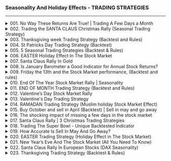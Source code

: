 ### Seasonality And Holiday Effects - TRADING STRATEGIES

---

<details>
<summary>001. No Way These Returns Are True!  | Trading A Few Days a Month</summary>

[[Youtube]](https://www.youtube.com/watch?v=4iAHRyUuW5g&list=PLHFlSdhbIZ6SMz5hnXTWKKj__6zDmxzz3)

### 1. **Introduction to the Strategy**
   - Presents a trading strategy that is only active during specific trading days of the month.
   - Claims to have outperformed over the past 60 years.
   - Encourages viewers to explore their website for more strategies and free resources.

### 2. **Strategy Overview**
   - Based on a seasonal pattern where stocks tend to rally in the last days of the month and the first few days of a new month.
   - Focuses on the S&P 500 as the trading product.

### 3. **Trading Rules**
   - Buy on the fifth last trading day of the month.
   - Sell on the third trading day of the new month.
   - Visualized with arrows and lines on a chart: green for buy, blue for the first day of the new month, red for sell.

### 4. **Equity Curve and Performance**
   - The strategy results in a linear growth of equity.
   - Annual return is 7%, slightly higher than "buy and hold" at 6.9%.
   - Invested only 33% of the time, with drawdowns reduced to 27% compared to 56% for buy and hold.

### 5. **Comparison Chart**
   - Illustrates the smoother ride of the strategy (red line) compared to being invested all the time.

### 6. **Improvements and Variations**
   - The strategy can be improved by adjusting trading rules.
   - Enhanced version reduces market exposure from 33% to 23% while maintaining returns of 6.7% annually.
   - Improved strategies are exclusive to subscribing members for a fee.

### 7. **Future Content Teaser**
   - Promises an upcoming video on swing strategies, offering five free strategies with trading rules.

### 8. **Call to Action**
   - Encourages viewers to like and subscribe for more content.
   - Wishes luck to those trading.

### 9. **Conclusion**
   - Highlights the effectiveness of the strategy in reducing drawdowns while maintaining competitive returns.
   - Emphasizes the value of exclusive strategies for members.
</details>

<details>
<summary>002. Trading the SANTA CLAUS Christmas Rally (Seasonal Trading Strategy)</summary>

[[Youtube]](https://www.youtube.com/watch?v=60CKmOTmb70&list=PLHFlSdhbIZ6SMz5hnXTWKKj__6zDmxzz3)

**Organized Sections of the Article**

1. **Themes**
   - Santa Claus Rally: Phenomenon where markets tend to rise around holidays.
   - Comparison between stock market and gold performance during this rally.

2. **Trading Products**
   - Gold (Commodity)
   - Options (used as a reference point for expiration dates)

3. **Strategy Details**
   - Entry Point: Buy gold at the close of December options expiration day.
   - Exit Point: Sell gold at the close or first trading day of January.

4. **Backtest Performance**
   - Consistent return of over 2% per trade since the year 2000.

5. **Conclusion**
   - Gold exhibits a stronger Santa Claus rally compared to stocks, suggesting potential profitability in this strategy.

6. **Additional Information**
   - Promotion of an inexpensive Weekly Newsletter for further insights and backtest details, available at quantifiedstrategies.com.

This structure captures the key points of the article clearly and objectively.
</details>

<details>
<summary>003. Thanksgiving week Trading Strategy  (Backtest and Rules)</summary>

[[Youtube]](https://www.youtube.com/watch?v=7Tsh1HGzdU8&list=PLHFlSdhbIZ6SMz5hnXTWKKj__6zDmxzz3)

### 1. **Themes**
- Thanksgiving week trading strategy.
- Impact of bond yields on stock performance.

### 2. **Trading Products**
- Stocks.
- Long-term bonds.

### 3. **Indicators**
- Bond yield and its inverse relationship with bond price.

### 4. **Strategy Details**
- Enter trades on Friday before Thanksgiving week, exit on Black Friday.
- Enter trades on Tuesday of Thanksgiving week, exit at close on Black Friday.

### 5. **Backtest Performance**
- Buying on Friday: Consistent average performance of ~0.6%.
- Buying on Tuesday: Slower erosion in performance over time.

### 6. **Other Content**
- Reminder about a weekly strategy report (published every Sunday or Monday, sent to inbox 52 times per year).
- The report is described as "cheap" at $99 USD.

### 7. **Conclusions**
- Stocks and bonds show consistent performance during Thanksgiving week.
- Bond yields falling (and thus bond prices rising) may contribute to stock performance.
- The strategy of entering on Tuesday and exiting on Black Friday shows slightly eroding performance, which should be monitored.
</details>

<details>
<summary>004. St Patricks Day Trading Strategy (Backtest)</summary>

[[Youtube]](https://www.youtube.com/watch?v=7_yZW4NvaJY&list=PLHFlSdhbIZ6SMz5hnXTWKKj__6zDmxzz3)

### Summary of Article: St Patrick's Day and Stock Market Performance

#### Themes:
- **St Patrick's Day** as a cultural and religious holiday.
- Relationship between St Patrick's Day and stock market performance.

#### Trading Products:
- S&P 500 index (used for backtesting).

#### Indicators:
- **Green Color** associated with St Patrick's Day.
- Stock market performance on or around March 17th.

#### Strategy Details:
- Buy on the last trading day before March 17th.
- Sell on March 17th or the first trading day after St Patrick's Day.
- Investment period: One trading day.

#### Backtest Performance:
- **Overall (1960–Today)**:
  - Average gain: ~21%.
- **Since 1993**:
  - Average gain: ~53%.
  - Win rate: 67%.

#### Conclusions:
- St Patrick's Day has been a mixed day for the stock market historically.
- Positive performance trend since 1993, with a solid win rate of 67%.
- Cautious optimism suggested based on historical data.
</details>

<details>
<summary>005. 5 Seasonal Trading Strategies (Backtest &amp; Rules)</summary>

[[Youtube]](https://www.youtube.com/watch?v=AX8g8iy1CJE&list=PLHFlSdhbIZ6SMz5hnXTWKKj__6zDmxzz3)

### Article Summary: Seasonal Trading Strategies

#### Themes
- The stock market exhibits seasonal patterns that can be exploited for trading opportunities.
- Five specific seasonal trading strategies are discussed, each tied to a particular time of year or event.
- These strategies have been back-tested and show consistent performance over time.

#### Trading Products
1. **S&P 500 Index**
2. **Russell 2000 Index**

#### Indicators
- Seasonal trends related to specific events or dates:
  - Santa Claus Rally
  - Russell 2000 Rebalancing
  - Easter Holiday
  - Thanksgiving Holiday
  - Turn of the Month

#### Strategy Details

1. **Santa Claus Rally**
   - **Entry**: Buy S&P 500 on the first Friday after December 14th.
   - **Exit**: Sell on the third trading day of January.
   - **Duration**: 4% investment time annually.

2. **Russell 2000 Rebalancing**
   - **Entry**: Buy Russell 2000 on the first trading day after June 23rd.
   - **Exit**: Sell on the first trading day of July.
   - **Performance**: Works better for Russell 2000 than S&P 500.

3. **Easter Holiday**
   - **Entry**: Buy S&P 500 at close on Wednesday before Good Friday.
   - **Exit**: Sell at close on Holy Thursday (day before Good Friday).
   - **Duration**: 24-hour investment window.

4. **Thanksgiving Holiday**
   - **Entry**: Buy S&P 500 on Tuesday before Thanksgiving.
   - **Exit**: Sell 24 hours later on Wednesday before Thanksgiving.
   - **Performance**: Consistent gains with an average of 3% per trade.

5. **Turn of the Month**
   - **Entry**: Buy S&P 500 five trading days before month-end.
   - **Exit**: Sell three trading days into the new month.
   - **Duration**: Invested 33% of the time annually.

#### Backtest Performance

1. **Santa Claus Rally**
   - Average gain: 1.34%
   - Consistent growth since 1960.

2. **Russell 2000 Rebalancing**
   - Average gain: 13%
   - High win rate since 1987.

3. **Easter Holiday**
   - Average gain: 35% in 24 hours.

4. **Thanksgiving Holiday**
   - Average gain: 3%
   - 22-year winning streak recorded.

5. **Turn of the Month**
   - Average gain: 6%
   - Drawdowns less than buy-and-hold strategy.

#### Conclusions
- Seasonal trading strategies can be effective tools for investors.
- These strategies are easy to implement and have shown consistent performance over time.
- More seasonalities exist beyond those covered in this article, available on the website.
- **Note**: This is not investment advice; results may vary.

---

This summary organizes the main points of the article, focusing on themes, trading products, indicators, strategy details, backtest performance, and conclusions. The information is extracted directly from the article without personal opinions or extrapolation.
</details>

<details>
<summary>006. EASTER Holiday Effect In The Stock Market</summary>

[[Youtube]](https://www.youtube.com/watch?v=Aleg85dfN6c&list=PLHFlSdhbIZ6SMz5hnXTWKKj__6zDmxzz3)

### Summary of Article: Easter Trading Strategy in US Stocks

#### Themes:
- **Easter as a Christian Holiday**: Celebrated globally.
- **Impact of Easter on Trading**: Investigates whether trading during the Easter period can yield profits.

#### Trading Products:
- **US Stocks**: Focuses on trading strategies related to US stocks during the Easter holiday week.

#### Strategy Details:
- **Entry Point**: Buy at the close on the Friday before Good Friday (the Friday one week prior to Good Friday).
- **Exit Point**: Exit at the close of Holy Thursday (four trading days later).
- **Performance**: Stocks perform well during the Easter holiday period, with an average gain per trade.

#### Backtest Performance:
- **Average Gain Per Trade**:
  - Over a 63-year period: **0.77%**
  - Since the year 2000: **1.49%**

#### Conclusions:
- Trading during the Easter holiday week shows positive performance.
- The strategy of buying on the Friday before Good Friday and exiting on Holy Thursday has yielded consistent gains historically.

This summary provides a clear, concise, and objective overview of the article's content, focusing on the key themes, trading strategy details, and historical performance related to Easter trading in US stocks.
</details>

<details>
<summary>007. Santa Claus Rally In Gold</summary>

[[Youtube]](https://www.youtube.com/watch?v=JSBg3u55XA0&list=PLHFlSdhbIZ6SMz5hnXTWKKj__6zDmxzz3)

1. **Themes**: 
   - Seasonal trends in financial markets.
   - The "Santa Claus Rally" phenomenon.

2. **Trading Products**:
   - Gold prices.
   - Stock market (mentioned in context of Santa Claus rally, but focus is on gold).

3. **Indicators**:
   - Performance metrics: average gain per trade, win rate.

4. **Strategy Details**:
   - Trading window: From the third Friday of December until the last trading day of the year.
   - Historical performance analysis since 1980.

5. **Backtest Performance**:
   - Average gain per trade: Slightly more than 1%.
   - Win rate: 65%.

6. **Conclusions**:
   - Gold has shown consistent positive performance during the Christmas holiday season.
   - The strategy appears to have a reasonable win rate and average gain, suggesting potential profitability.

7. **Other Sections**: 
   - Engagement Call: Request for likes, subscriptions, and comments to support content creation.
</details>

<details>
<summary>008. Is January Barometer a Good Indicator for Annual Stock Returns?</summary>

[[Youtube]](https://www.youtube.com/watch?v=JoBLqPLcV14&list=PLHFlSdhbIZ6SMz5hnXTWKKj__6zDmxzz3)

### 1. **Themes**
- The article discusses the performance of the stock market in January and its potential to indicate the performance for the rest of the year.
- It focuses on the "January Barometer" as a trading indicator.

---

### 2. **Trading Products**
- S&P 500 is used as the primary trading product in the examples provided.

---

### 3. **Indicators**
- The January Barometer: A stock market indicator that suggests whether to buy or hold cash based on the closing price of January compared to December.

---

### 4. **Strategy Details**
- **Buy Signal**: If the close of January is higher than the close of December, buy S&P 500 and stay invested until the end of the year (11 months).
- **Hold Cash Signal**: If the close of January is lower than the close of December, hold cash instead of investing in S&P 500.

---

### 5. **Backtest Performance**
- **When January Barometer Indicates "Buy":**
  - Average gain: ~10.5% (excluding dividends).
  - Substantially better than random 11-month periods.
  - Losing years drop ~8%, while winning years rise ~14.6%.
- **When January Barometer Indicates "Hold Cash":**
  - Average gain: ~2.6% (well below average random gains).
  - Losing years drop ~15.7%, while winning years rise ~3%.

---

### 6. **Conclusions**
- The January Barometer offers a risk-reward profile that is favorable when the signal indicates "Buy."
- When the signal indicates "Hold Cash," the performance is poor, with significant losses during losing years.
- The article suggests using this indicator as part of a trading strategy but acknowledges the limitations during negative signals.

---

### 7. **Other Sections**
- **Visualization**: The article includes equity curves (charts) to visually demonstrate the performance differences between "Buy" and "Hold Cash" signals.
- **Perspective**: The analysis covers data from 1960 to today, providing a long-term historical context for the strategy.

---

This structured summary captures the key points of the article in an organized and objective manner.
</details>

<details>
<summary>009. Friday the 13th and the Stock Market performance, (Backtest and rules)</summary>

[[Youtube]](https://www.youtube.com/watch?v=LsChH6iC_y0&list=PLHFlSdhbIZ6SMz5hnXTWKKj__6zDmxzz3)

### 1. **Themes**  
- Friday the 13th is traditionally associated with bad luck, though its origin is unclear.  
- The stock market performance on Friday the 13th contradicts this superstition.  

---

### 2. **Trading Products**  
- S&P 500 (equity index).  

---

### 3. **Indicators**  
- Stock market performance.  
- Average gain comparison between Fridays the 13th and random Fridays.  

---

### 4. **Strategy Details**  
- Backtests were conducted to analyze historical stock market performance on Fridays the 13th since 1960.  
- The study compared the average gains of Fridays the 13th with those of random Fridays.  

---

### 5. **Backtest Performance**  
- Number of trading days analyzed: 107 (since 1960).  
- Average gain on Fridays the 13th: 0.13%.  
- Average gain on random Fridays: 0.03%.  

---

### 6. **Conclusions**  
- Friday the 13th has historically been a better trading day than a randomly selected Friday in the S&P 500.  
- The superstition surrounding Friday the 13th does not hold true in the stock market context.  

---

### 7. **Additional Information**  
- For more research on stock market strategies, visit [quantifiedstrategies.com](https://quantifiedstrategies.com).
</details>

<details>
<summary>010. End Of The Year Stock Market Rally | Seasonality</summary>

[[Youtube]](https://www.youtube.com/watch?v=Q6DgtLlT85w&list=PLHFlSdhbIZ6SMz5hnXTWKKj__6zDmxzz3)

### 1. **Themes**
- The article discusses the phenomenon of the end-of-year stock market rally.
- It explores whether this seasonality is fact or fiction.
- The focus is on historical trends and backtesting results for the S&P 500.

---

### 2. **Trading Products/Strategies**
- **Strategy 1**: Invest from the third Friday in December until the last day of the year.
- **Strategy 2**: Go long at the close of the fifth last trading day of the year and sell at the closing print of the year.

---

### 3. **Indicators**
- Stock price trends toward the end of the year.
- Performance metrics such as profit percentages and average gains/losses.

---

### 4. **Backtest Performance**
- **Strategy 1**: 
  - 68% of years resulted in a profit.
  - Average gain: 1% over about 8 trading days.
  - The typical winner is twice as large as the average loser.
- **Strategy 2**:
  - Less consistent performance compared to Strategy 1.
  - Still shows a consistent upward trend since 1970.

---

### 5. **Conclusions**
- Historical data supports the existence of an end-of-year stock market rally.
- The phenomenon is more pronounced in Strategy 1 than in Strategy 2.
- The article suggests that investing during this period can be profitable, though past performance does not guarantee future results.

---

### 6. **Other Notes**
- The article encourages viewers to engage by liking, subscribing, and commenting for more content.
</details>

<details>
<summary>011. END OF MONTH Trading Strategy (Backtest and Rules)</summary>

[[Youtube]](https://www.youtube.com/watch?v=XJp8E3HmqG8&list=PLHFlSdhbIZ6SMz5hnXTWKKj__6zDmxzz3)

### Article Summary

1. **Trading Strategy Overview**:
   - **Entry Signal**: Buy at the close of the last fifth trading day of the month.
   - **Exit Signal**: Sell at the close of the third trading day or the new month.

2. **Strategy Details**:
   - No filters are applied to the strategy.
   - The strategy is invested approximately 33% of the time.

3. **Backtest Performance**:
   - Since 1960, the strategy has generated a return comparable to a Buy and Hold approach, around 7% annually.
   - Drawdowns are significantly smaller than those experienced by a Buy and Hold strategy. The maximum drawdown for this strategy is half that of a Buy and Hold approach.

4. **Equity Curve**:
   - The equity curve has been consistently positive since 1960, indicating steady performance over time.

5. **Conclusions**:
   - The trading strategy offers competitive returns to a passive Buy and Hold approach.
   - It demonstrates lower drawdowns, suggesting lower risk compared to holding the market continuously.
</details>

<details>
<summary>012. Valentine’s Day Stock Market Rally</summary>

[[Youtube]](https://www.youtube.com/watch?v=ZSAaXGEdC5M&list=PLHFlSdhbIZ6SMz5hnXTWKKj__6zDmxzz3)

### Summary of Article: Valentine's Day Rally in the Stock Market

#### 1. **Themes**  
- The article explores the phenomenon of the "Valentine's Day rally" in the stock market.  
- It suggests that stock markets show abnormal positive returns in the days leading up to February 14th, based on academic research.

#### 2. **Trading Products**  
- The trading strategy is applied to the following financial instruments:  
  - S&P 500 (primary focus).  
  - Emerging Markets ETF (ticker code: EM).

#### 3. **Indicators**  
- Trading rules are based on calendar days in February:  
  - Enter the trade at the close when the calendar day is 10 or higher.  
  - Exit the trade at the close on February 14th or the first trading day after if February 14th is a non-trading day.

#### 4. **Strategy Details**  
- The strategy involves going long (buying) in February when the calendar day reaches 10 or higher.  
- The holding period is approximately three trading days.  

#### 5. **Backtest Performance**  
- For the S&P 500:  
  - Average gain per trade: ~32%.  
  - Equity curve from 1960 to present shows an upward slope, indicating consistent positive returns.  
- For Emerging Markets ETF (EM):  
  - Sample period: 2004 to present.  
  - Average gain per trade: ~8%.

#### 6. **Comparison**  
- The Valentine's Day rally returns are significantly higher than the average returns of random three-day periods in the market.

#### 7. **Conclusions**  
- There is evidence of a Valentine's Day rally in the stock market, with emerging markets showing stronger performance compared to the S&P 500 during the tested period.  
- The article encourages viewers to engage by liking, subscribing, and commenting for more content.

---

This structured summary captures the key points of the article, focusing on the trading strategy, backtest results, and conclusions about the Valentine's Day rally in the stock market.
</details>

<details>
<summary>013. Valentine&#39;s Day Trading Strategy</summary>

[[Youtube]](https://www.youtube.com/watch?v=_c09_6BV6sw&list=PLHFlSdhbIZ6SMz5hnXTWKKj__6zDmxzz3)

### 1. **Themes**
- Valentine's Day Rally: The article explores whether there is a consistent rally in the stock market around February 14th (Valentine's Day).
- Seasonal Market Patterns: Focuses on identifying market trends tied to specific dates or events.

### 2. **Trading Products**
- S&P 500: Highlighted as a major market index used for backtesting.
- Emerging Markets ETF (EEM): Mentioned as performing the best during Valentine's Day rallies in recent decades.

### 3. **Indicators**
- Calendar Days: Trading rules are based on specific calendar days around February 14th.
- Market Returns: Abnormal positive returns observed in markets leading up to Valentine's Day.

### 4. **Strategy Details**
- Entry Signal: Go long in February when the calendar day is 10 or higher.
- Exit Signal: Sell at the close when the calendar day reaches February 14th or the first trading day after if the 14th is a non-trading day.
- Trade Duration: Approximately three trading days.

### 5. **Backtest Performance**
- S&P 500: 
  - Average gain per trade: 0.35% over about three trading days.
  - Equity curve shows an upward slope since 1960.
- Emerging Markets (EEM):
  - Average gain: 1.4% over the last two decades.

### 6. **Conclusions**
- Valentine's Day Rally Confirmed: The backtesting confirms a statistically significant rally in markets around February 14th.
- Emerging Markets Outperform: Among tested markets, emerging markets show the strongest performance during this period.

### 7. **Additional Notes**
- Engagement Call to Action: Encourages viewers to like, subscribe, and engage for more seasonal patterns.
- Further Resources: Promotes additional content, courses, and strategies through a website.
- disclaimer: The article does not provide investment advice and emphasizes the importance of conducting thorough research before trading.

### 8. **Other Sections**
- **Language**: The article is written in an engaging, conversational tone aimed at traders and investors interested in market patterns.
- **Target Audience**: Likely appeals to individuals with a basic understanding of trading and market trends.
</details>

<details>
<summary>014. RAMADAN Trading Strategy (Muslim holiday Stock Market Effect)</summary>

[[Youtube]](https://www.youtube.com/watch?v=aUkSakgFVY0&list=PLHFlSdhbIZ6SMz5hnXTWKKj__6zDmxzz3)

### 1. Introduction to Ramadan and Trading
- **Ramadan** is a significant Muslim holiday, with dates varying annually based on the lunar calendar (e.g., April-May in 2022 and March-April in 2023).
- The stock market remains open during Ramadan; trading is possible despite the holiday.

### 2. Trading Strategy Overview
- **Strategy**: Buy SP500 ETFs on the first Monday after Ramadan starts.
- **Execution**:
  - If Ramadan begins on a weekend, buy SP500 on the following Monday.
  - Hold until after Ramadan ends.
  - Sell based on the lunar calendar (e.g., Eid al-Fitr).

### 3. Performance Metrics
- **SP500 Performance**:
  - Annualized return of **1.1%**, slightly better than "Buy and Hold."
  - Time invested is only eight days, which influences the performance.
- **Muslim Countries' Performance**:
  - Tested in countries like Saudi Arabia (KSA), Turkey (2R), and Egypt (EGPT).
  - Results were flat over the past 15 years.

### 4. Strategy Evaluation
- The Ramadan strategy showed modest returns compared to Buy and Hold but not significantly better.
- **Consistency**: Performance was inconsistent across different years, with poor returns in some periods.

### 5. Conclusion
- The Ramadan trading strategy is just one of many strategies explored on the website.
- Encourages viewers to explore more strategies and engage by liking and subscribing.
- No definitive conclusion on whether it's disrespectful or profitable, leaving it open for interpretation.

---

This summary organizes the article's main points into clear sections, focusing on objective information without personal opinions.
</details>

<details>
<summary>015. Buy October and sell in April  (Backtest) | Sell in may and go away</summary>

[[Youtube]](https://www.youtube.com/watch?v=hQUwXJmhrWM&list=PLHFlSdhbIZ6SMz5hnXTWKKj__6zDmxzz3)

1. **Themes**: Discussion about the market's recent performance and the potential timing for investment.
2. **Trading Products**: Mention of the S&P 500 (SPX) as a trading product.
3. **Indicators**: Reference to seasonal tendencies in the market.
4. **Strategy Details**: A strategy involving buying at the first of October and selling at the end of April.
5. **Backtest Performance**: The strategy has been tested from 1960 until today, showing that returns from late April to early October are close to zero for about 60 years.
6. **Conclusions**: The speaker does not feel confident in investing in the current market and prefers relying on statistical backtesting results.

Sections:
- Themes
- Trading Products
- Indicators
- Strategy Details
- Backtest Performance
- Conclusions
</details>

<details>
<summary>016. The shocking impact of missing a few days in the stock market</summary>

[[Youtube]](https://www.youtube.com/watch?v=hfqeRpwIugY&list=PLHFlSdhbIZ6SMz5hnXTWKKj__6zDmxzz3)

**Themes:**
- Maximizing returns through long-term investment.
- The impact of missing market days on investment growth.

**Trading Products:**
- Stock market investments (e.g., S&P 500).
- Asset Management services (e.g., JPMorgan's Asset Management).

**Indicators:**
- Annual return rate (average of just over six percent).
- Market open days (approximately 5,000 days over 20 years).

**Strategy Details:**
- Invest $10,000 in the S&P 500 on January 3, 2000.
- Maintain a long-term investment strategy for 20 years.
- Avoid missing the best-performing market days.

**Backtest Performance:**
- Total growth of $10,000 to $32,421 over 20 years.
- Missing the top 10 best days reduces the final amount to less than half.
- Missing the top 20 best days results in minimal gains.

**Conclusions:**
- Staying invested is crucial for long-term success.
- The unpredictability of market trends emphasizes the importance of continuous investment.
- Missing out on high-performance days significantly impacts returns.
</details>

<details>
<summary>017. Santa Claus Rally | 3 Christmas Trading Strategies</summary>

[[Youtube]](https://www.youtube.com/watch?v=iVA7GmDHfQ8&list=PLHFlSdhbIZ6SMz5hnXTWKKj__6zDmxzz3)

### Sections:

- **Themes**:  
  - Santa Claus Rally in the stock market.  
  - Seasonal patterns in trading.  

- **Trading Products**:  
  - Stock market indices (e.g., S&P 500).  

- **Indicators**:  
  - Trading performance over specific dates.  

- **Strategy Details**:  
  - Go long at the second Friday of December and sell on the third trading day of the New Year.  
  - Enter trade after the 20th of December and exit on the first trading day of the New Year.  

- **Backtest Performance**:  
  - First strategy: Average gain of 7% with a 66% win ratio since 1960.  
  - Second strategy: 1.6% per trade, consistently positive since at least 1960.  
  - Third strategy: 1% per trade, consistent but not guaranteed.  

- **Conclusions**:  
  - Santa Claus Rally is a real pattern with historical data supporting its existence.  
  - While it's not a sure thing, it shows strong seasonal trends in the stock market.
</details>

<details>
<summary>018. Trading The Super Bowl - Unique Backtested Indicator</summary>

[[Youtube]](https://www.youtube.com/watch?v=jaHRqFWmTp0&list=PLHFlSdhbIZ6SMz5hnXTWKKj__6zDmxzz3)

### 1. Main Points Organized in Sections:

#### Themes:
- The Super Bowl is a significant cultural and economic event in the United States.
- The impact of the Super Bowl on stock market performance is explored.

#### Trading Products:
- S&P 500 index (used as an indicator for broader stock market performance).

#### Indicators:
- Performance of the S&P 500 before and after the Super Bowl.
- Specifically, the average gain/loss over a trading period related to the Super Bowl dates.

#### Strategy Details:
- **Before the Super Bowl:** Buying/Selling within one to five days before the event resulted in an average negative gain.
- **After the Super Bowl:** Buying on the day after the Super Bowl and selling after five trading days yielded an average positive return of 82% per trade.

#### Backtest Performance:
- Historical data from at least 1967 shows that buying the day after the Super Bowl and holding for five trading days consistently resulted in profitable returns.
- This performance is described as better than random periods, indicating a potential pattern.

#### Conclusions:
- Trading around the Super Bowl can be lucrative, particularly when entering positions the day after the event and exiting after five trading days.
- The article suggests that this strategy has historically provided positive and consistent returns for the S&P 500.
</details>

<details>
<summary>019. How Accurate Is Sell In May And Go Away?</summary>

[[Youtube]](https://www.youtube.com/watch?v=oWwbFxVHbdE&list=PLHFlSdhbIZ6SMz5hnXTWKKj__6zDmxzz3)

### 1. **Themes:**
   - The article discusses the historical validity of the "Sell in May and go away" stock market adage.
   - It highlights performance trends during specific months, particularly focusing on May through October.

### 2. **Trading Products:**
   - S&P 500 is referenced as a trading product used to analyze historical performance.

### 3. **Indicators:**
   - Month-wise performance of the stock market.
   - Historical returns over specific time periods (e.g., from May to October).

### 4. **Strategy Details:**
   - The strategy involves selling stocks in May and avoiding the market until after October.
   - The idea is based on historical underperformance during summer months, with July being an exception.

### 5. **Backtest Performance:**
   - From 1960 to the present:
     - Investing $100,000 in May and holding through October results in a loss of approximately $3,000.
     - Conversely, investing in October and selling in May captures all gains since 1960.

### 6. **Conclusion:**
   - The article concludes that "Sell in May and go away" has some truth based on historical data.
   - It suggests that this strategy could be beneficial for investors looking to avoid periods of lower returns during summer months.
</details>

<details>
<summary>020. EASTER Trading Strategy (Holiday Effect in The Stock Market)</summary>

[[Youtube]](https://www.youtube.com/watch?v=pL9F9DSIOVg&list=PLHFlSdhbIZ6SMz5hnXTWKKj__6zDmxzz3)

### 1. Theme: Easter and Trading Strategies for U.S. Stocks

- **Easter** is a Christian holiday observed globally, and its impact on trading in U.S. stocks is explored.
- Two trading strategies are discussed:
  - **Easter Strategy**: Buy at the close on Friday before Good Friday, exit at the close of Holy Thursday (4 trading days later).
  - **Holy Thursday Strategy**: Buy at the close on Wednesday during Easter week, sell at the close the next day (Holy Thursday).

### 2. Trading Products: S&P 500

- The strategies are applied to the **S&P 500** index.

### 3. Indicators:

- **Performance Metrics**:
  - Average gain per trade.
  - Win rate.
  - Profit factor.

### 4. Strategy Details:

- **Easter Strategy**:
  - Entry: Close on Friday one week before Good Friday.
  - Exit: Close of Holy Thursday (4 trading days later).
  - Historical performance over a 63-year period and since the year 2000 is mentioned.

- **Holy Thursday Strategy**:
  - Entry: Close on Wednesday during Easter week.
  - Exit: Close on Holy Thursday (next day).
  - Despite being invested for only 24 hours, it shows good performance metrics.

### 5. Backtest Performance:

- **Easter Strategy**:
  - Average gain per trade: 0.77% over 63 years.
  - Since 2000: 1.49% average gain.
  - Losses are relatively small, gains tend to be bigger.

- **Holy Thursday Strategy**:
  - 63 trades.
  - Average gain per trade: 0.35%.
  - Win rate: 68%.
  - Profit factor: 4.1.

### 6. Conclusions:

- Easter is a good holiday for stocks, with positive trading performance during the Easter week.
- Both strategies (Easter and Holy Thursday) show solid backtest results.
- These are among the five best trading days of the year.
- Encouragement to explore other trading ideas available on their website.

### 7. Additional Notes:

- The video emphasizes that these are just two out of hundreds of trading ideas they offer.
- Call to action: Like, subscribe, and check out their website for more content.
- Wish traders good luck.
</details>

<details>
<summary>021. New Year’s Eve And The Stock Market (All You Need To Know)</summary>

[[Youtube]](https://www.youtube.com/watch?v=qz690PubriI&list=PLHFlSdhbIZ6SMz5hnXTWKKj__6zDmxzz3)

1. **Themes**:  
   - New Year's Eve and its association with optimism and celebration.  
   - The potential impact of this optimism on stock market performance.  

2. **Trading Products**:  
   - S&P 500 index.  

3. **Indicators**:  
   - Stock market performance on the last trading day of the year.  
   - Returns over a holding period of four days into the new year.  

4. **Strategy Details**:  
   - Buy S&P 500 at the close of the second-last trading day of the year and sell one day later (last trading day).  
   - Hold for four days, selling on the third trading day of the new year.  

5. **Backtest Performance**:  
   - Since 1970, performance has been erratic with no consistent New Year's Eve effect.  
   - Holding for four days shows positive returns but not consistently strong performance.  

6. **Conclusions**:  
   - No clear-cut New Year's Eve effect on stock markets.  
   - Optimism from celebrations may persist into the new year, influencing market sentiment.
</details>

<details>
<summary>022. Santa Claus Rally In European Stocks (DAX Seasonality)</summary>

[[Youtube]](https://www.youtube.com/watch?v=sneS2XWBcl8&list=PLHFlSdhbIZ6SMz5hnXTWKKj__6zDmxzz3)

### 1. Main Points of the Article

#### Themes:
- **Santa Claus Rally**: The phenomenon where US stocks historically perform well over the Christmas period.
- **European Stock Performance**: Similar rally observed in European stocks, particularly the Euro STOXX 50 index.

#### Trading Products:
- **ETFs**:
  - **EWG**: Proxy for the German DAX index, traded since 1996, with high liquidity.
  - **FEZ**: Tracks the Euro STOXX 50 index, comprising blue-chip stocks from 11 European countries.

#### Strategy Details:
- **Entry and Exit Rules**:
  - Enter position a few days before Christmas (third Friday of December, when DAX Futures expire).
  - Exit on the last trading day of the year.
- **Holding Period**: 
  - Average holding period is about 6 to 10 days.
  - Entering one week earlier increases the holding period but also boosts returns with more volatile earnings.

#### Backtest Performance:
- **DAX (EWG)**:
  - Win Rate: 81%
  - Average Gain: 2.1% since inception in 1996.
  - Diminishing gains over the last decade.
- **Euro STOXX 50 (FEZ)**:
  - Win Rate: 81%
  - Average Gain: 1.5% since inception in 2002.

#### Conclusions:
- Both German and European stocks exhibit a Santa Claus rally, with consistent historical performance.
- The trading strategy shows robust backtest results but notes a recent decline in returns for DAX.
- Adjusting the entry timing can affect both holding period and return volatility.

### 2. Summary

The article explores the Santa Claus Rally phenomenon in US, German, and European stocks. It highlights the consistent historical performance of ETFs tracking major European indices (DAX via EWG and Euro STOXX 50 via FEZ) using a specific trading strategy. The backtest results demonstrate strong win rates and average gains, though recent performance for DAX has shown diminishing returns. Adjusting entry timing can influence holding period and return volatility.
</details>

<details>
<summary>023. Thanksgiving Trading Strategy (Backtest &amp; Rules)</summary>

[[Youtube]](https://www.youtube.com/watch?v=wDdcr9vCF-Q&list=PLHFlSdhbIZ6SMz5hnXTWKKj__6zDmxzz3)

### 1. Introduction to Thanksgiving Seasonal Trading Strategies
- The article discusses how stocks have performed during the Thanksgiving holiday.
- It highlights that certain strategies have shown consistent performance since 1960.

### 2. Trading Products
- **S&P 500**: The primary trading product mentioned is the S&P 500 index.

### 3. Strategy Details
#### a. First Strategy: Short-Term Holding (Tuesday Before Thanksgiving to Wednesday)
- Buy S&P 500 on Tuesday before Thanksgiving.
- Sell 24 hours later, i.e., on the day before Thanksgiving.
- **Performance**: Average gain of 3% with a win rate of 76.6%.

#### b. Second Strategy: Holding Until Black Friday
- Buy S&P 500 on Tuesday before Thanksgiving.
- Hold until the close of Black Friday (the day after Thanksgiving).
- **Performance**: Average gain increases to 0.51%, but performance has decreased over the last decade.

#### c. Third Strategy: Long-Term Holding (Monday Before Thanksgiving to New Year)
- Buy S&P 500 at the close of Monday before Thanksgiving.
- Hold until the beginning of the new year.
- **Rationale**: To capture gains during Christmas and the turn of the month.
- **Performance**: Average gain of 2.68%, which is almost three times better than any random period of similar length.

### 4. Backtest Performance
- All strategies show consistent performance since 1960, but:
  - The first strategy has an average gain of 3% with a win rate of 76.6%.
  - The second strategy's performance has weakened over the last decade, showing an average gain of 0.51%.
  - The third strategy has an average gain of 2.68%, which is almost three times better than any random period.

### 5. Conclusion and Final Thoughts
- Thanksgiving seasonal strategies have been effective but their performance has weakened over the last decade.
- The article invites suggestions for improving or altering these strategies.
- **Final Note**: "Good luck Trading."
</details>

